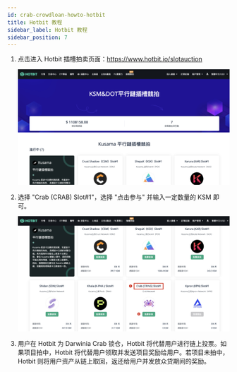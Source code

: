 ```yaml
---
id: crab-crowdloan-howto-hotbit
title: Hotbit 教程
sidebar_label: Hotbit 教程
sidebar_position: 7
---
```


1. 点击进入 Hotbit 插槽拍卖页面：https://www.hotbit.io/slotauction

   ![hotbit1](../assets/crowdloan/hotbit1.png)


2. 选择 "Crab (CRAB) Slot#1"，选择 "点击参与" 并输入一定数量的 KSM 即可。
   
   ![hotbit2](../assets/crowdloan/hotbit2.png)
   

3. 用户在 Hotbit 为 Darwinia Crab 锁仓，Hotbit 将代替用户进行链上投票。如果项目拍中，Hotbit 将代替用户领取并发送项目奖励给用户。若项目未拍中，Hotbit 则将用户资产从链上取回，返还给用户并发放众贷期间的奖励。